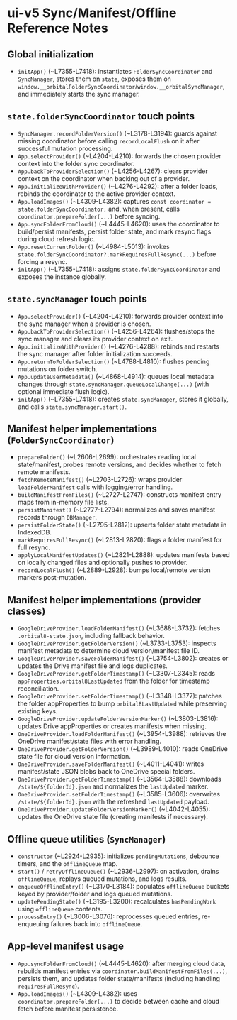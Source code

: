 # ui-v5 Sync/Manifest/Offline Reference Notes

## Global initialization
- `initApp()` (~L7355-L7418): instantiates `FolderSyncCoordinator` and `SyncManager`, stores them on `state`, exposes them on `window.__orbitalFolderSyncCoordinator`/`window.__orbitalSyncManager`, and immediately starts the sync manager.

## `state.folderSyncCoordinator` touch points
- `SyncManager.recordFolderVersion()` (~L3178-L3194): guards against missing coordinator before calling `recordLocalFlush` on it after successful mutation processing.
- `App.selectProvider()` (~L4204-L4210): forwards the chosen provider context into the folder sync coordinator.
- `App.backToProviderSelection()` (~L4256-L4267): clears provider context on the coordinator when backing out of a provider.
- `App.initializeWithProvider()` (~L4276-L4292): after a folder loads, rebinds the coordinator to the active provider context.
- `App.loadImages()` (~L4309-L4382): captures `const coordinator = state.folderSyncCoordinator;` and, when present, calls `coordinator.prepareFolder(...)` before syncing.
- `App.syncFolderFromCloud()` (~L4445-L4620): uses the coordinator to build/persist manifests, persist folder state, and mark resync flags during cloud refresh logic.
- `App.resetCurrentFolder()` (~L4984-L5013): invokes `state.folderSyncCoordinator?.markRequiresFullResync(...)` before forcing a resync.
- `initApp()` (~L7355-L7418): assigns `state.folderSyncCoordinator` and exposes the instance globally.

## `state.syncManager` touch points
- `App.selectProvider()` (~L4204-L4210): forwards provider context into the sync manager when a provider is chosen.
- `App.backToProviderSelection()` (~L4256-L4264): flushes/stops the sync manager and clears its provider context on exit.
- `App.initializeWithProvider()` (~L4276-L4288): rebinds and restarts the sync manager after folder initialization succeeds.
- `App.returnToFolderSelection()` (~L4788-L4810): flushes pending mutations on folder switch.
- `App.updateUserMetadata()` (~L4868-L4914): queues local metadata changes through `state.syncManager.queueLocalChange(...)` (with optional immediate flush logic).
- `initApp()` (~L7355-L7418): creates `state.syncManager`, stores it globally, and calls `state.syncManager.start()`.

## Manifest helper implementations (`FolderSyncCoordinator`)
- `prepareFolder()` (~L2606-L2699): orchestrates reading local state/manifest, probes remote versions, and decides whether to fetch remote manifests.
- `fetchRemoteManifest()` (~L2703-L2726): wraps provider `loadFolderManifest` calls with logging/error handling.
- `buildManifestFromFiles()` (~L2727-L2747): constructs manifest entry maps from in-memory file lists.
- `persistManifest()` (~L2777-L2794): normalizes and saves manifest records through `DBManager`.
- `persistFolderState()` (~L2795-L2812): upserts folder state metadata in IndexedDB.
- `markRequiresFullResync()` (~L2813-L2820): flags a folder manifest for full resync.
- `applyLocalManifestUpdates()` (~L2821-L2888): updates manifests based on locally changed files and optionally pushes to provider.
- `recordLocalFlush()` (~L2889-L2928): bumps local/remote version markers post-mutation.

## Manifest helper implementations (provider classes)
- `GoogleDriveProvider.loadFolderManifest()` (~L3688-L3732): fetches `.orbital8-state.json`, including fallback behavior.
- `GoogleDriveProvider.getFolderVersion()` (~L3733-L3753): inspects manifest metadata to determine cloud version/manifest file ID.
- `GoogleDriveProvider.saveFolderManifest()` (~L3754-L3802): creates or updates the Drive manifest file and logs duplicates.
- `GoogleDriveProvider.getFolderTimestamp()` (~L3307-L3345): reads `appProperties.orbital8LastUpdated` from the folder for timestamp reconciliation.
- `GoogleDriveProvider.setFolderTimestamp()` (~L3348-L3377): patches the folder appProperties to bump `orbital8LastUpdated` while preserving existing keys.
- `GoogleDriveProvider.updateFolderVersionMarker()` (~L3803-L3816): updates Drive appProperties or creates manifests when missing.
- `OneDriveProvider.loadFolderManifest()` (~L3954-L3988): retrieves the OneDrive manifest/state files with error handling.
- `OneDriveProvider.getFolderVersion()` (~L3989-L4010): reads OneDrive state file for cloud version information.
- `OneDriveProvider.saveFolderManifest()` (~L4011-L4041): writes manifest/state JSON blobs back to OneDrive special folders.
- `OneDriveProvider.getFolderTimestamp()` (~L3564-L3588): downloads `/state/${folderId}.json` and normalizes the `lastUpdated` marker.
- `OneDriveProvider.setFolderTimestamp()` (~L3585-L3606): overwrites `/state/${folderId}.json` with the refreshed `lastUpdated` payload.
- `OneDriveProvider.updateFolderVersionMarker()` (~L4042-L4055): updates the OneDrive state file (creating manifests if necessary).

## Offline queue utilities (`SyncManager`)
- `constructor` (~L2924-L2935): initializes `pendingMutations`, debounce timers, and the `offlineQueue` map.
- `start()` / `retryOfflineQueue()` (~L2936-L2997): on activation, drains `offlineQueue`, replays queued mutations, and logs results.
- `enqueueOfflineEntry()` (~L3170-L3184): populates `offlineQueue` buckets keyed by provider/folder and logs queued mutations.
- `updatePendingState()` (~L3195-L3200): recalculates `hasPendingWork` using `offlineQueue` contents.
- `processEntry()` (~L3006-L3076): reprocesses queued entries, re-enqueuing failures back into `offlineQueue`.

## App-level manifest usage
- `App.syncFolderFromCloud()` (~L4445-L4620): after merging cloud data, rebuilds manifest entries via `coordinator.buildManifestFromFiles(...)`, persists them, and updates folder state/manifests (including handling `requiresFullResync`).
- `App.loadImages()` (~L4309-L4382): uses `coordinator.prepareFolder(...)` to decide between cache and cloud fetch before manifest persistence.
